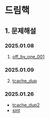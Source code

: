# 드림핵

## 1. 문제해설

### 2025.01.08
1. [off_by_one_001](/hack/dreamhack/off_by_one_001/README.md)

### 2025.01.09
2. [tcache_dup](/hack/dreamhack/tcache_dup/README.md)

### 2025.01.26
- [tcache_dup2](/hack/dreamhack/tcache_dup2/README.md)
- [sint](/hack/dreamhack/sint/README.md)